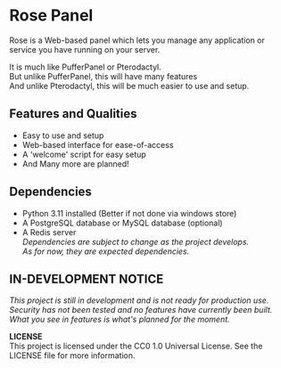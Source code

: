 # Rose Panel
Rose is a Web-based panel which lets you manage
any application or service you have running on your server.

It is much like PufferPanel or Pterodactyl.<br>
But unlike PufferPanel, this will have many features<br>
And unlike Pterodactyl, this will be much easier to use and setup.

## Features and Qualities
- Easy to use and setup
- Web-based interface for ease-of-access
- A 'welcome' script for easy setup
- And Many more are planned!

## Dependencies
- Python 3.11 installed (Better if not done via windows store)
- A PostgreSQL database or MySQL database (optional)
- A Redis server
<br>*Dependencies are subject to change as the project develops.<br>As for now, they are expected dependencies.*

## IN-DEVELOPMENT NOTICE
*This project is still in development and is not ready for production use.<br>
Security has not been tested and no features have currently been built.
What you see in features is what's planned for the moment.*

**LICENSE**<br>
This project is licensed under the CC0 1.0 Universal License. See the LICENSE file for more information.